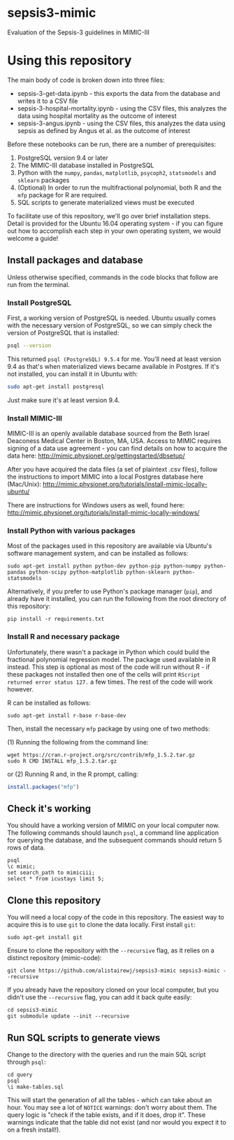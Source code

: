 # sepsis3-mimic
Evaluation of the Sepsis-3 guidelines in MIMIC-III

# Using this repository

The main body of code is broken down into three files:

* sepsis-3-get-data.ipynb - this exports the data from the database and writes it to a CSV file
* sepsis-3-hospital-mortality.ipynb - using the CSV files, this analyzes the data using hospital mortality as the outcome of interest
* sepsis-3-angus.ipynb - using the CSV files, this analyzes the data using sepsis as defined by Angus et al. as the outcome of interest

Before these notebooks can be run, there are a number of prerequisites:

1. PostgreSQL version 9.4 or later
2. The MIMIC-III database installed in PostgreSQL
3. Python with the `numpy`, `pandas`, `matplotlib`, `psycoph2`, `statsmodels` and `sklearn` packages
4. (Optional) In order to run the multifractional polynomial, both R and the `mfp` package for R are required.
5. SQL scripts to generate materialized views must be executed

To facilitate use of this repository, we'll go over brief installation steps. Detail is provided for the Ubuntu 16.04 operating system - if you can figure out how to accomplish each step in your own operating system, we would welcome a guide!

## Install packages and database

Unless otherwise specified, commands in the code blocks that follow are run from the terminal.

### Install PostgreSQL

First, a working version of PostgreSQL is needed. Ubuntu usually comes with the necessary version of PostgreSQL, so we can simply check the version of PostgreSQL that is installed:

```sh
psql --version
```

This returned `psql (PostgreSQL) 9.5.4` for me. You'll need at least version 9.4 as that's when materialized views became available in Postgres. If it's not installed, you can install it in Ubuntu with:

```sh
sudo apt-get install postgresql
```

Just make sure it's at least version 9.4.

### Install MIMIC-III

MIMIC-III is an openly available database sourced from the Beth Israel Deaconess Medical Center in Boston, MA, USA. Access to MIMIC requires signing of a data use agreement - you can find details on how to acquire the data here: http://mimic.physionet.org/gettingstarted/dbsetup/

After you have acquired the data files (a set of plaintext .csv files), follow the instructions to import MIMIC into a local Postgres database here (Mac/Unix): http://mimic.physionet.org/tutorials/install-mimic-locally-ubuntu/

There are instructions for Windows users as well, found here: http://mimic.physionet.org/tutorials/install-mimic-locally-windows/

### Install Python with various packages

Most of the packages used in this repository are available via Ubuntu's software management system, and can be installed as follows:

```
sudo apt-get install python python-dev python-pip python-numpy python-pandas python-scipy python-matplotlib python-sklearn python-statsmodels
```

Alternatively, if you prefer to use Python's package manager (`pip`), and already have it installed, you can run the following from the root directory of this repository:

```
pip install -r requirements.txt
```

### Install R and necessary package

Unfortunately, there wasn't a package in Python which could build the fractional polynomial regression model. The package used available in R instead. This step is optional as most of the code will run without R - if these packages not installed then one of the cells will print `RScript returned error status 127.` a few times. The rest of the code will work however.

R can be installed as follows:

```
sudo apt-get install r-base r-base-dev
```

Then, install the necessary `mfp` package by using one of two methods:

(1) Running the following from the command line:


```
wget https://cran.r-project.org/src/contrib/mfp_1.5.2.tar.gz
sudo R CMD INSTALL mfp_1.5.2.tar.gz
```

or (2) Running R and, in the R prompt, calling:

```R
install.packages("mfp")
```

## Check it's working

You should have a working version of MIMIC on your local computer now. The following commands should launch `psql`, a command line application for querying the database, and the subsequent commands should return 5 rows of data.

```
psql
\c mimic;
set search_path to mimiciii;
select * from icustays limit 5;
```

## Clone this repository

You will need a local copy of the code in this repository. The easiest way to acquire this is to use `git` to clone the data locally. First install `git`:

```
sudo apt-get install git
```

Ensure to clone the repository with the `--recursive` flag, as it relies on a distinct repository (mimic-code):

```
git clone https://github.com/alistairewj/sepsis3-mimic sepsis3-mimic --recursive
```

If you already have the repository cloned on your local computer, but you didn't use the `--recursive` flag, you can add it back quite easily:

```
cd sepsis3-mimic
git submodule update --init --recursive
```

## Run SQL scripts to generate views

Change to the directory with the queries and run the main SQL script through `psql`:

```
cd query
psql
\i make-tables.sql
```

This will start the generation of all the tables - which can take about an hour. You may see a lot of `NOTICE` warnings: don't worry about them. The query logic is "check if the table exists, and if it does, drop it". These warnings indicate that the table did not exist (and nor would you expect it to on a fresh install!).
